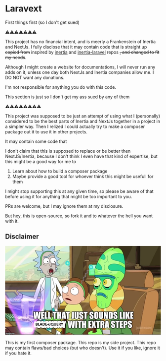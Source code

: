 # Laravext

First things first (so I don't get sued)

⚠️⚠️⚠️⚠️⚠️⚠️⚠️

This project has no financial intent, and is meerly a Frankenstein of Inertia and NextJs. I fully disclose that it may contain code that is straight up ~~copied from~~ inspired by [inertia](https://github.com/inertiajs/inertia/) and [inertia-laravel](https://github.com/inertiajs/inertia-laravel) repos ~~, and changed to fit my needs~~.

Although I might create a website for documentations, I will never run any adds on it, unless one day both NextJs and Inertia companies allow me. I DO NOT want any donations. 

I'm not responsible for anything you do with this code.

This section is just so I don't get my ass sued by any of them

⚠️⚠️⚠️⚠️⚠️⚠️⚠️⚠️

This project was supposed to be just an attempt of using what I (personally) considered to be the best parts of Inertia and NextJs together in a project in a simpler way. Then I relized I could actually try to make a composer package out it to use it in other projects.

It may contain some code that

I don't claim that this is supposed to replace or be better then NextJS/Inertia, because I don't think I even have that kind of expertise, but this might be a good way for me to

1. Learn about how to build a composer package
2. Maybe provide a good tool for whoever think this might be usefull for them

I might stop supporting this at any given time, so please be aware of that before using it for anything that might be too important to you.

PRs are welcome, but I may ignore them at my disclosure. 

But hey, this is open-source, so fork it and to whatever the hell you want with it.

## Disclaimer

![image](https://github.com/ArthurYdalgo/laravext/blob/main/docs/images/rick-morty-blade-jquery-meme.png?raw=true)

This is my first composer package. This repo is my side project. This repo may contain flaws/bad choices (but who doesn't). Use it if you like, ignore it if you hate it.
